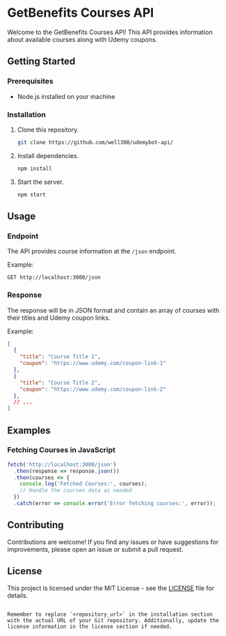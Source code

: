 # GetBenefits Courses API

Welcome to the GetBenefits Courses API! This API provides information about available courses along with Udemy coupons.

## Getting Started

### Prerequisites
- Node.js installed on your machine

### Installation
1. Clone this repository.
   ```bash
   git clone https://github.com/well300/udemybot-api/
   ```

2. Install dependencies.
   ```bash
   npm install
   ```

3. Start the server.
   ```bash
   npm start
   ```

## Usage

### Endpoint
The API provides course information at the `/json` endpoint.

Example:
```http
GET http://localhost:3000/json
```

### Response
The response will be in JSON format and contain an array of courses with their titles and Udemy coupon links.

Example:
```json
[
  {
    "title": "Course Title 1",
    "coupon": "https://www.udemy.com/coupon-link-1"
  },
  {
    "title": "Course Title 2",
    "coupon": "https://www.udemy.com/coupon-link-2"
  },
  // ...
]
```

## Examples

### Fetching Courses in JavaScript
```javascript
fetch('http://localhost:3000/json')
  .then(response => response.json())
  .then(courses => {
    console.log('Fetched Courses:', courses);
    // Handle the courses data as needed
  })
  .catch(error => console.error('Error fetching courses:', error));
```

## Contributing
Contributions are welcome! If you find any issues or have suggestions for improvements, please open an issue or submit a pull request.

## License
This project is licensed under the MIT License - see the [LICENSE](LICENSE) file for details.
```

Remember to replace `<repository_url>` in the installation section with the actual URL of your Git repository. Additionally, update the license information in the license section if needed.
